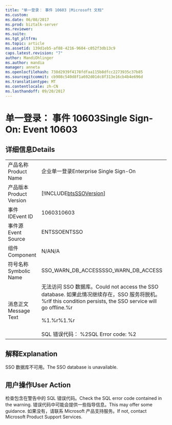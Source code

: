 ```yaml
---
title: "单一登录： 事件 10603 |Microsoft 文档"
ms.custom: 
ms.date: 06/08/2017
ms.prod: biztalk-server
ms.reviewer: 
ms.suite: 
ms.tgt_pltfrm: 
ms.topic: article
ms.assetid: 139d1eb5-af88-4216-9604-c052f3db13c9
caps.latest.revision: "7"
author: MandiOhlinger
ms.author: mandia
manager: anneta
ms.openlocfilehash: 738d2939f4178fdfaa115b8dfcc2273935c37b85
ms.sourcegitcommit: cb908c540d8f1a692d01dc8f313e16cb4b4e696d
ms.translationtype: MT
ms.contentlocale: zh-CN
ms.lasthandoff: 09/20/2017
---
```

# <a name="single-sign-on-event-10603"></a><span data-ttu-id="2e297-102">单一登录： 事件 10603</span><span class="sxs-lookup"><span data-stu-id="2e297-102">Single Sign-On: Event 10603</span></span>
## <a name="details"></a><span data-ttu-id="2e297-103">详细信息</span><span class="sxs-lookup"><span data-stu-id="2e297-103">Details</span></span>  
  
|||  
|-|-|  
|<span data-ttu-id="2e297-104">产品名称</span><span class="sxs-lookup"><span data-stu-id="2e297-104">Product Name</span></span>|<span data-ttu-id="2e297-105">企业单一登录</span><span class="sxs-lookup"><span data-stu-id="2e297-105">Enterprise Single Sign-On</span></span>|  
|<span data-ttu-id="2e297-106">产品版本</span><span class="sxs-lookup"><span data-stu-id="2e297-106">Product Version</span></span>|[!INCLUDE[btsSSOVersion](../includes/btsssoversion-md.md)]|  
|<span data-ttu-id="2e297-107">事件 ID</span><span class="sxs-lookup"><span data-stu-id="2e297-107">Event ID</span></span>|<span data-ttu-id="2e297-108">10603</span><span class="sxs-lookup"><span data-stu-id="2e297-108">10603</span></span>|  
|<span data-ttu-id="2e297-109">事件源</span><span class="sxs-lookup"><span data-stu-id="2e297-109">Event Source</span></span>|<span data-ttu-id="2e297-110">ENTSSO</span><span class="sxs-lookup"><span data-stu-id="2e297-110">ENTSSO</span></span>|  
|<span data-ttu-id="2e297-111">组件</span><span class="sxs-lookup"><span data-stu-id="2e297-111">Component</span></span>|<span data-ttu-id="2e297-112">N/A</span><span class="sxs-lookup"><span data-stu-id="2e297-112">N/A</span></span>|  
|<span data-ttu-id="2e297-113">符号名称</span><span class="sxs-lookup"><span data-stu-id="2e297-113">Symbolic Name</span></span>|<span data-ttu-id="2e297-114">SSO_WARN_DB_ACCESS</span><span class="sxs-lookup"><span data-stu-id="2e297-114">SSO_WARN_DB_ACCESS</span></span>|  
|<span data-ttu-id="2e297-115">消息正文</span><span class="sxs-lookup"><span data-stu-id="2e297-115">Message Text</span></span>|<span data-ttu-id="2e297-116">无法访问 SSO 数据库。</span><span class="sxs-lookup"><span data-stu-id="2e297-116">Could not access the SSO database.</span></span> <span data-ttu-id="2e297-117">如果此情况继续存在，SSO 服务将脱机。%r</span><span class="sxs-lookup"><span data-stu-id="2e297-117">If this condition persists, the SSO service will go offline.%r</span></span><br /><br /> <span data-ttu-id="2e297-118">%1.%r</span><span class="sxs-lookup"><span data-stu-id="2e297-118">%1.%r</span></span><br /><br /> <span data-ttu-id="2e297-119">SQL 错误代码： %2</span><span class="sxs-lookup"><span data-stu-id="2e297-119">SQL Error code: %2</span></span>|  
  
## <a name="explanation"></a><span data-ttu-id="2e297-120">解释</span><span class="sxs-lookup"><span data-stu-id="2e297-120">Explanation</span></span>  
 <span data-ttu-id="2e297-121">SSO 数据库不可用。</span><span class="sxs-lookup"><span data-stu-id="2e297-121">The SSO database is unavailable.</span></span>  
  
## <a name="user-action"></a><span data-ttu-id="2e297-122">用户操作</span><span class="sxs-lookup"><span data-stu-id="2e297-122">User Action</span></span>  
 <span data-ttu-id="2e297-123">检查包含在警告中的 SQL 错误代码。</span><span class="sxs-lookup"><span data-stu-id="2e297-123">Check the SQL error code contained in the warning.</span></span> <span data-ttu-id="2e297-124">错误代码中可能会提供一些指导信息。</span><span class="sxs-lookup"><span data-stu-id="2e297-124">This may offer some guidance.</span></span> <span data-ttu-id="2e297-125">如果没有，请联系 Microsoft 产品支持服务。</span><span class="sxs-lookup"><span data-stu-id="2e297-125">If not, contact Microsoft Product Support Services.</span></span>